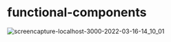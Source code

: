 # functional-components
![screencapture-localhost-3000-2022-03-16-14_10_01](https://user-images.githubusercontent.com/94356975/158553946-5aafb439-225d-4737-ab70-08432ec1e669.png)
